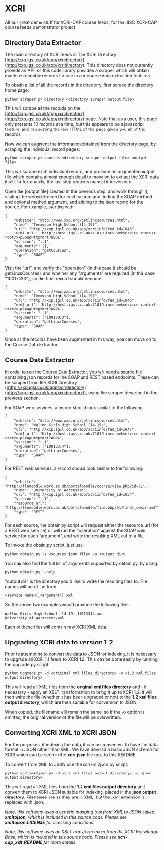 XCRI
====

All our great demo stuff for XCRI-CAP course feeds, for the JISC XCRI-CAP course feeds demonstrator project

Directory Data Extractor
------------------------

The main directory of XCRI feeds is The XCRI Directory: [http://xxp.igsl.co.uk/app/xcridirectory](http://xxp.igsl.co.uk/app/xcridirectory).  This directory does not currently provide an API, so this code library provides a scraper which will obtain machine readable records for use in our course data extraction features.

To obtain a list of all the records in the directory, first scrape the directory home page:

    python scraper.py directory <directory scraper output file>
    
This will scrape all the records on the [http://xxp.igsl.co.uk/app/xcridirectory](http://xxp.igsl.co.uk/app/xcridirectory) page.  Note that as a user, this page only presents 10 records at a time, but this appears to be a javascript feature, and requesting the raw HTML of the page gives you all of the records.

Now we can augment the information obtained from the directory page, by scraping the individual record pages:

    python scraper.py sources <directory scraper output file> <output file>

This will scrape each individual record, and produce an augmented output file which contains almost enough detail to move on to extract the XCRI data itself.  Unfortunately, the last step requires manual intervention:

Open the [output file] created in the previous step, and work through it, visiting the website/record for each source and finding the SOAP method and optional method argument, and adding to the json record for the source.  For example, starting with:

    {
        "website": "http://www.xxp.org/getlincscourses.html", 
        "name": "Tennyson High School (14-19)", 
        "url": "http://xxp.igsl.co.uk/app/xcriinfo?fed_id=1046", 
        "wsdl_url": "http://host.igsl.co.uk:7101/Lincs-webservice-context-root/xxpSoapHttpPort?WSDL", 
        "version": "1.1", 
        "arguments": [], 
        "operation": "getCourses", 
        "type": "SOAP"
    }

Visit the "url", and verify the "operation" (in this case it should be getLincsCourses), and whether any "arguments" are required (in this case "10017033"), so the final record should become:

    {
        "website": "http://www.xxp.org/getlincscourses.html", 
        "name": "Tennyson High School (14-19)", 
        "url": "http://xxp.igsl.co.uk/app/xcriinfo?fed_id=1046", 
        "wsdl_url": "http://host.igsl.co.uk:7101/Lincs-webservice-context-root/xxpSoapHttpPort?WSDL", 
        "version": "1.1", 
        "arguments": ["10017033"], 
        "operation": "getLincsCourses", 
        "type": "SOAP"
    }

Once all the records have been augmented in this way, you can move on to the Course Data Extractor

Course Data Extractor
---------------------

In order to run the Course Data Extractor, you will need a source file containing json records for the SOAP and REST based endpoints.  These can be scraped from the XCRI Directory ([http://xxp.igsl.co.uk/app/xcridirectory](http://xxp.igsl.co.uk/app/xcridirectory)), using the scraper described in the previous section.

For SOAP web services, a record should look similar to the following:

    {
        "website": "http://www.xxp.org/getlincscourses.html", 
        "name": "Walton Girls High School (14-19)", 
        "url": "http://xxp.igsl.co.uk/app/xcriinfo?fed_id=1047", 
        "wsdl_url": "http://host.igsl.co.uk:7101/Lincs-webservice-context-root/xxpSoapHttpPort?WSDL", 
        "version": "1.1", 
        "arguments": ["10013314"], 
        "operation": "getLincsCourses", 
        "type": "SOAP"
    }
    
For REST web services, a record should look similar to the following:

    {
        "website": "http://llnmoodle.worc.ac.uk/portalmoodle/course/view.php?id=51", 
        "name": "University of Worcester", 
        "url": "http://xxp.igsl.co.uk/app/xcriinfo?fed_id=1054", 
        "version": "1.1", 
        "resource_url": "http://llnmoodle.worc.ac.uk/portalmoodle/file.php/51/final_uwxcr.xml", 
        "type": "REST"
    }

For each source, the obtain.py script will request either the resource_url (for a REST web service) or will run the "operation" against the SOAP web service for each "argument", and write the resulting XML out to a file.

To invoke the obtain.py script, just use:

    python obtain.py -s <sources json file> -o <output dir>

You can also find the full list of arguments supported by obtain.py, by using:

    python obtain.py --help

"output dir" is the directory you'd like to write the resulting files to.  File names will be of the form:

    <service name>[_<argument>].xml

So the above two examples would produce the following files:

    Walton Girls High School (14-19)_10013314.xml
    University of Worcester.xml

Each of these files will contain raw XCRI XML data.


Upgrading XCRI data to version 1.2
----------------------------------

Prior to attempting to convert the data to JSON for indexing, it is necessary to upgrade all XCRI 1.1 feeds to XCRI 1.2.  This can be done easily by running the upgrade.py script:

    python upgrade.py -d <original xml files directory> -o <1.2 xml files output directory>
    
This will read all XML files from the **original xml files directory** and - if necessary - apply an XSLT transformation to bring it up to XCRI 1.2.  It will then write the file (whether it has been upgraded or not) to the **1.2 xml files output directory**, which are then suitable for conversion to JSON.

When copied, the filename will remain the same, so if the -o option is omitted, the original version of the file will be overwritten.


Converting XCRI XML to XCRI JSON
--------------------------------

For the purposes of indexing the data, it can be convenient to have the data format in JSON rather than XML.  We have devised a basic JSON schema for XCRI which can be seen in the **xcri.json** file next to this README.

To convert from XML to JSON use the xcrixml2json.py script:

    python xcrixml2json.py -d <1.2 xml files output directory> -o <json output directory>

This will read all XML files from the **1.2 xml files output directory** and convert them to XCRI JSON suitable for indexing, placed in the **json output directory**.  Filenames are as they are in XML, but the .xml extension is replaced with .json.

*Note, this software uses a generic mapping tool from XML to JSON called **xmltojson**, which is included in this source code.  Please see **xmltojson.LICENSE** for licensing conditions.*

*Note, this software uses an XSLT transform taken from the XCRI Knowledge Base, which is included in this source code.  Please see **xcri-cap_xslt.README** for more details*


